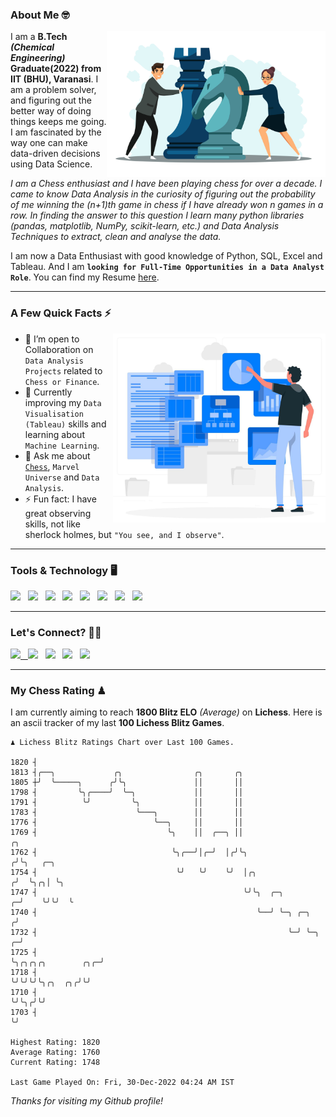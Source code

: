 ### About Me 🤓
<img align="right" alt="Coding" width="350" src="https://github.com/Laxman-Lakhan/Laxman-Lakhan/blob/master/Assets/Chess_Vector.jpg">   

I am a **B.Tech** _**(Chemical Engineering)**_ **Graduate(2022) from IIT (BHU), Varanasi**. I am a problem solver, and figuring out the better way of doing things keeps me going. I am fascinated by the way one can make data-driven decisions using Data Science. 

_I am a Chess enthusiast and I have been playing chess for over a decade. I came to know Data Analysis in the curiosity of figuring out the probability of me winning the (n+1)th game in chess if I have already won n games in a row. In finding the answer to this question I learn many python libraries (pandas, matplotlib, NumPy, scikit-learn, etc.) and Data Analysis Techniques to extract, clean and analyse the data._

I am now a Data Enthusiast with good knowledge of Python, SQL, Excel and Tableau. And I am **`looking for Full-Time Opportunities in a Data Analyst Role`**. You can find my Resume
 [here](https://drive.google.com/file/d/1UIOoogRLj5eGQFQBkuvMmTISZVdl2Ok7/view?usp=sharing).


---

### A Few Quick Facts ⚡️
<img align="right" alt="Coding" width="340" src="https://github.com/Laxman-Lakhan/Laxman-Lakhan/blob/master/Assets/Data_Vector.jpg">   

- 🤝 I’m open to Collaboration on `Data Analysis Projects` related to `Chess or Finance`.
- 📖 Currently improving my `Data Visualisation (Tableau)` skills and learning about `Machine Learning`.
- 💬 Ask me about [`Chess`](https://lichess.org/@/YourKingIsInDanger), `Marvel Universe` and `Data Analysis`.
- ⚡️ Fun fact: I have great observing skills, not like sherlock holmes, but `"You see, and I observe"`.

---
### Tools & Technology 🖥

<img src="https://img.shields.io/badge/Python-white?logo=Python&logoColor=ColorName&style=ShieldStyle" /> &nbsp;
<img src="https://img.shields.io/badge/MySQL-white?logo=MySQL&logoColor=ColorName&style=ShieldStyle" /> &nbsp;
<img src="https://img.shields.io/badge/Tableau-white?logo=Tableau&logoColor=ColorName&style=ShieldStyle" /> &nbsp;
<img src="https://img.shields.io/badge/Excel-white?logo=Microsoft+Excel&logoColor=196F3D&style=ShieldStyle" /> &nbsp;
<img src="https://img.shields.io/badge/Jupyter-white?logo=Jupyter&logoColor=ColorName&style=ShieldStyle" /> &nbsp;
<img src="https://img.shields.io/badge/pandas-white?logo=Pandas&logoColor=000080&style=ShieldStyle" /> &nbsp;
<img src="https://img.shields.io/badge/numpy-white?logo=Numpy&logoColor=85C1E9&style=ShieldStyle" /> &nbsp;
<img src="https://img.shields.io/badge/scikit learn-white?logo=Scikit+Learn&logoColor=ColorName&style=ShieldStyle" /> &nbsp;



---

### Let's Connect? 🫳🏻

<a href="mailto:laxmansingh.lakhan@gmail.com"> <img src="https://img.icons8.com/fluent/48/000000/gmail.png" width="3.5%"/> &nbsp;
[<img src="https://img.icons8.com/color/48/000000/linkedin.png" width="3.5%"/>](https://www.linkedin.com/in/laxman-lakhan/)  &nbsp;
[<img src="https://img.icons8.com/fluent/48/000000/facebook-new.png" width="3.5%"/>](https://www.facebook.com/s.laxmanlakhan/)  &nbsp;
[<img src="https://img.icons8.com/fluent/48/000000/instagram-new.png" width="3.5%"/>](https://www.instagram.com/laxman.lakhan/)  &nbsp;
[<img src="https://img.icons8.com/color/48/000000/twitter.png" width="3.5%"/>](https://twitter.com/laxman__lakhan)  &nbsp;

 ---
  
### My Chess Rating ♟
  
I am currently aiming to reach **1800 Blitz ELO** *(Average)* on **Lichess**. Here is an ascii tracker of my last **100 Lichess Blitz Games**.

  ```
  ♟︎ 𝙻𝚒𝚌𝚑𝚎𝚜𝚜 𝙱𝚕𝚒𝚝𝚣 𝚁𝚊𝚝𝚒𝚗𝚐𝚜 𝙲𝚑𝚊𝚛𝚝 𝚘𝚟𝚎𝚛 𝙻𝚊𝚜𝚝 𝟷00 𝙶𝚊𝚖𝚎𝚜.
  
1820 ┤
1813 ┤╭──╮             ╭╮                ╭╮       ╭╮
1805 ┼╯  ╰─────╮      ╭╯╰╮               ││       ││
1798 ┤         ╰╮╭────╯  ╰─╮             ││       ││
1791 ┤          ╰╯         ╰╮            ││       ││
1783 ┤                      ╰───╮        ││       ││
1776 ┤                          ╰──╮     ││       ││
1769 ┤                             ╰╮    ││  ╭──╮ ││                                           ╭╮
1762 ┤                              ╰╮╭──╯│╭─╯  │╭╯╰╮                                         ╭╯╰╮   ╭─╮
1754 ┤                               ╰╯   ╰╯    ╰╯  │╭╮                                      ╭╯  ╰╮╭╮│ ╰╮
1747 ┤                                              ╰╯╰╮  ╭─╮                              ╭─╯    ╰╯╰╯  ╰
1740 ┤                                                 ╰──╯ ╰─╮ ╭─╮                       ╭╯
1732 ┤                                                        ╰─╯ ╰─╮                   ╭─╯
1725 ┤                                                              ╰╮╭╮╭╮╭╮        ╭╮╭─╯
1718 ┤                                                               ╰╯╰╯╰╯╰╮╭╮  ╭╮╭╯╰╯
1710 ┤                                                                      ╰╯╰╮╭╯╰╯
1703 ┤                                                                         ╰╯ 

Highest Rating: 1820
Average Rating: 1760
Current Rating: 1748 

Last Game Played On: Fri, 30-Dec-2022 04:24 AM IST
  ```
  
  
*Thanks for visiting my Github profile!*
